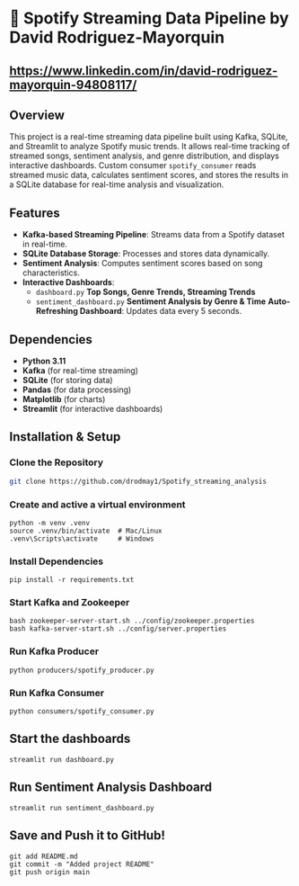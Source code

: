 # 🎵 Spotify Streaming Data Pipeline by David Rodriguez-Mayorquin
## https://www.linkedin.com/in/david-rodriguez-mayorquin-94808117/

## **Overview**
This project is a real-time streaming data pipeline built using Kafka, SQLite, and Streamlit to analyze Spotify music trends. 
It allows real-time tracking of streamed songs, sentiment analysis, and genre distribution, and displays interactive dashboards.
Custom consumer `spotify_consumer` reads streamed music data, calculates sentiment scores, and stores the results in a SQLite database for real-time analysis and visualization.

## **Features**
- **Kafka-based Streaming Pipeline**: Streams data from a Spotify dataset in real-time.  
- **SQLite Database Storage**: Processes and stores data dynamically.  
- **Sentiment Analysis**: Computes sentiment scores based on song characteristics.  
- **Interactive Dashboards**:  
   - `dashboard.py` **Top Songs, Genre Trends, Streaming Trends**   
   - `sentiment_dashboard.py` **Sentiment Analysis by Genre & Time** 
**Auto-Refreshing Dashboard**: Updates data every 5 seconds.  

## **Dependencies**
- **Python 3.11**
- **Kafka** (for real-time streaming)
- **SQLite** (for storing data)
- **Pandas** (for data processing)
- **Matplotlib** (for charts)
- **Streamlit** (for interactive dashboards)

## **Installation & Setup**
### **Clone the Repository**
```sh
git clone https://github.com/drodmay1/Spotify_streaming_analysis
```

### **Create and active a virtual environment**
```
python -m venv .venv
source .venv/bin/activate  # Mac/Linux
.venv\Scripts\activate     # Windows
```

### **Install Dependencies**
```
pip install -r requirements.txt
```

### **Start Kafka and Zookeeper**
```
bash zookeeper-server-start.sh ../config/zookeeper.properties
bash kafka-server-start.sh ../config/server.properties
```

### **Run Kafka Producer**
```
python producers/spotify_producer.py
```

### **Run Kafka Consumer**
```
python consumers/spotify_consumer.py
```

## **Start the dashboards**
```
streamlit run dashboard.py
```

## **Run Sentiment Analysis Dashboard**
```
streamlit run sentiment_dashboard.py
```

## **Save and Push it to GitHub!**
```
git add README.md
git commit -m "Added project README"
git push origin main
```





